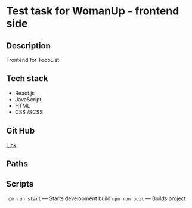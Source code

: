 # Test task for WomanUp - frontend side

## Description

Frontend for TodoList

## Tech stack

* React.js
* JavaScript
* HTML
* CSS /SCSS

## Git Hub
[Link](https://github.com/Mikeloangel/womanup-frontend)

## Paths

## Scripts

`npm run start` — Starts development build
`npm run buil` — Builds project
